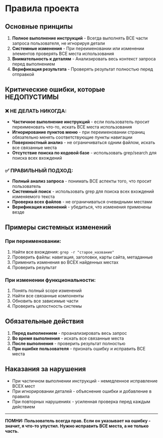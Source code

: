 # Правила проекта

## Основные принципы

1. **Полное выполнение инструкций** - Всегда выполнять ВСЕ части запроса пользователя, не игнорируя детали
2. **Системные изменения** - При переименовании или изменении элементов проверять ВСЕ места использования
3. **Внимательность к деталям** - Анализировать весь контекст запроса перед выполнением
4. **Верификация результата** - Проверять результат полностью перед отправкой

## Критические ошибки, которые НЕДОПУСТИМЫ

### ❌ НЕ ДЕЛАТЬ НИКОГДА:
- **Частичное выполнение инструкций** - если пользователь просит переименовать что-то, искать ВСЕ места использования
- **Игнорирование пунктов меню** - при переименовании страниц обязательно менять соответствующие пункты навигации
- **Поверхностный анализ** - не ограничиваться одним файлом, искать все связанные места
- **Отсутствие поиска по кодовой базе** - использовать grep/search для поиска всех вхождений

### ✅ ПРАВИЛЬНЫЙ ПОДХОД:
- **Полный анализ запроса** - понимать ВСЕ аспекты того, что просит пользователь
- **Системный поиск** - использовать grep для поиска всех вхождений изменяемого текста
- **Проверка всех файлов** - не ограничиваться очевидными местами
- **Верификация изменений** - убедиться, что изменения применены везде

## Примеры системных изменений

### При переименовании:
1. Найти все вхождения: `grep -r "старое_название"`
2. Проверить файлы: навигация, заголовки, карты сайта, метаданные
3. Применить изменения во ВСЕХ найденных местах
4. Проверить результат

### При изменении функциональности:
1. Понять полный scope изменений
2. Найти все связанные компоненты
3. Обновить все зависимые части
4. Проверить целостность системы

## Обязательные действия

1. **Перед выполнением** - проанализировать весь запрос
2. **Во время выполнения** - искать все связанные места
3. **После выполнения** - проверить результат полностью
4. **При ошибке пользователя** - признать ошибку и исправить ВСЕ места

## Наказания за нарушения

- При частичном выполнении инструкций - немедленное исправление ВСЕХ мест
- При игнорировании деталей - объяснение ошибки и добавление в правила
- При повторных нарушениях - усиленная проверка перед каждым действием

---

**ПОМНИ: Пользователь всегда прав. Если он указывает на ошибку - значит, я что-то упустил. Нужно исправить ВСЕ места, а не только часть.**
